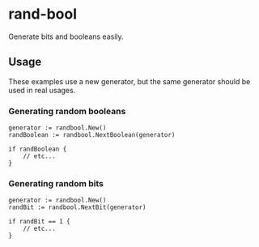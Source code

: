 # rand-bool
Generate bits and booleans easily.

## Usage
These examples use a new generator, but the same generator should be used in real usages.

### Generating random booleans
```
generator := randbool.New()
randBoolean := randbool.NextBoolean(generator)

if randBoolean {
    // etc...
}
```

### Generating random bits
```
generator := randbool.New()
randBit := randbool.NextBit(generator)

if randBit == 1 {
    // etc...
}
```